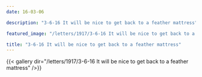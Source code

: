 ```yaml
---
date: 16-03-06

description: "3-6-16 It will be nice to get back to a feather mattress"

featured_image: "/letters/1917/3-6-16 It will be nice to get back to a feather mattress/Scan_20170422(2).jpg"

title: "3-6-16 It will be nice to get back to a feather mattress"
---
```


{{< gallery dir="/letters/1917/3-6-16 It will be nice to get back to a feather mattress" />}}
